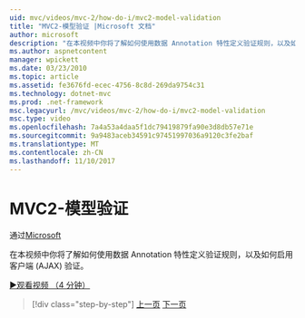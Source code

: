 ```yaml
---
uid: mvc/videos/mvc-2/how-do-i/mvc2-model-validation
title: "MVC2-模型验证 |Microsoft 文档"
author: microsoft
description: "在本视频中你将了解如何使用数据 Annotation 特性定义验证规则，以及如何启用客户端 (AJAX) 验证。"
ms.author: aspnetcontent
manager: wpickett
ms.date: 03/23/2010
ms.topic: article
ms.assetid: fe3676fd-ecec-4756-8c8d-269da9754c31
ms.technology: dotnet-mvc
ms.prod: .net-framework
msc.legacyurl: /mvc/videos/mvc-2/how-do-i/mvc2-model-validation
msc.type: video
ms.openlocfilehash: 7a4a53a4daa5f1dc79419879fa90e3d8db57e71e
ms.sourcegitcommit: 9a9483aceb34591c97451997036a9120c3fe2baf
ms.translationtype: MT
ms.contentlocale: zh-CN
ms.lasthandoff: 11/10/2017
---
```

<a name="mvc2---model-validation"></a>MVC2-模型验证
====================
通过[Microsoft](https://github.com/microsoft)

在本视频中你将了解如何使用数据 Annotation 特性定义验证规则，以及如何启用客户端 (AJAX) 验证。

[&#9654;观看视频 （4 分钟）](https://channel9.msdn.com/Blogs/ASP-NET-Site-Videos/mvc2-model-validation)

>[!div class="step-by-step"]
[上一页](mvc2-stronglytyped-helpers.md)
[下一页](mvc2-template-customization.md)
